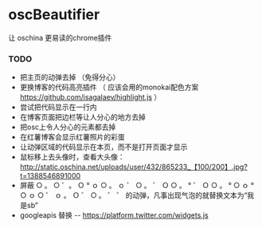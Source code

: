 oscBeautifier
=============

让 oschina 更易读的chrome插件

### TODO
- 把主页的动弹去掉 （免得分心）
- 更换博客的代码高亮插件 （ 应该会用的monokai配色方案 https://github.com/isagalaev/highlight.js ）
- 尝试把代码显示在一行内
- 在博客页面把边栏等让人分心的地方去掉
- 把osc上令人分心的元素都去掉
- 在红薯博客会显示红薯照片的彩蛋
- 让动弹区域的代码显示在本页，而不是打开页面才显示
- 鼠标移上去头像时，查看大头像： http://static.oschina.net/uploads/user/432/865233_【100/200】.jpg?t=1388546891000
- 屏蔽 ○ 。 ○ ゜。 Ｏ ° ｏ ○ 。 ｏ ゜ ○ 。 ゜ Ｏ ○ 。 ° ゜ Ｏ ○ 。 ° ○ ｏ ° ○ ｏ ○ ゜ ｏ 。 Ｏ ゜ ○ 。 ゜ ゜ 的动弹，凡事出现气泡的就替换文本为“我是sb”
- googleapis 替换
  -- https://platform.twitter.com/widgets.js 